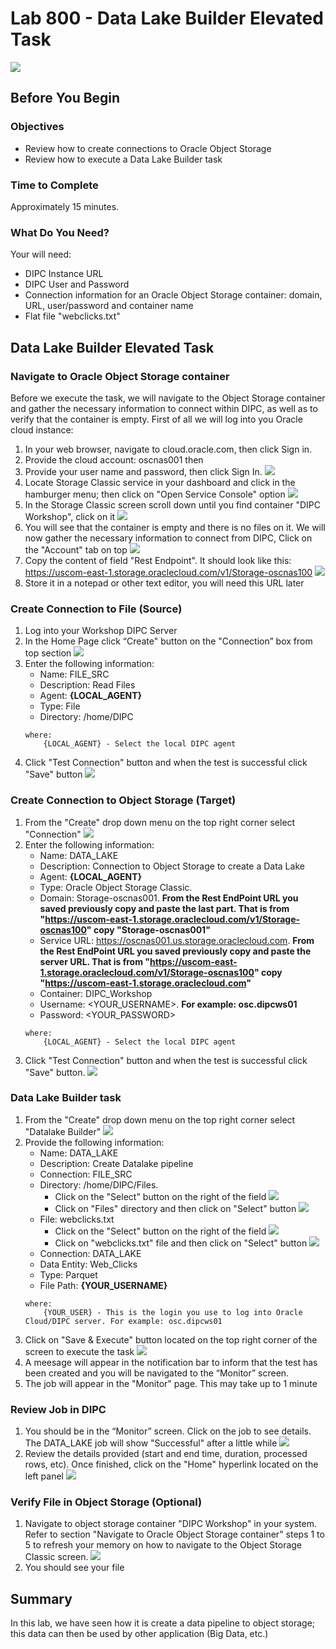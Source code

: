 # Lab 800 - Data Lake Builder Elevated Task 
![](images/800/image800_0.png)

## Before You Begin

### Objectives
-   Review how to create connections to Oracle Object Storage
-   Review how to execute a Data Lake Builder task

### Time to Complete 
Approximately 15 minutes.

### What Do You Need?
Your will need:
- DIPC Instance URL
- DIPC User and Password
- Connection information for an Oracle Object Storage container: domain, URL, user/password and container name
- Flat file "webclicks.txt"


## Data Lake Builder Elevated Task

### Navigate to Oracle Object Storage container
Before we execute the task, we will navigate to the Object Storage container and gather the necessary information to connect within DIPC, as well as to verify that the container is empty. First of all we will log into you Oracle cloud instance:
1. In your web browser, navigate to cloud.oracle.com, then click Sign in.
2. Provide the cloud account: oscnas001 then <Enter>
3. Provide your user name and password, then click Sign In. 
![](images/800/image800_1.png)
4. Locate Storage Classic service in your dashboard and click in the hamburger menu; then click on "Open Service Console" option 
![](images/800/image800_2.png)
5. In the Storage Classic screen scroll down until you find container "DIPC Workshop", click on it
![](images/800/image800_3.png)
6. You will see that the container is empty and there is no files on it. We will now gather the necessary information to connect from DIPC, Click on the "Account" tab on top 
![](images/800/image800_4.png)
7. Copy the content of field "Rest Endpoint". It should look like this: https://uscom-east-1.storage.oraclecloud.com/v1/Storage-oscnas100 
![](images/800/image800_5.png)
8. Store it in a notepad or other text editor, you will need this URL later


### Create Connection to File (Source)
1. Log into your Workshop DIPC Server
2.	In the Home Page click “Create" button on the "Connection” box from top section 
![](images/800/image800_6.png)
3. 	Enter the following information:
	- Name: FILE_SRC
	- Description: Read Files
	- Agent: **{LOCAL_AGENT}**
	- Type: File
	- Directory: /home/DIPC
	```
	where:
		{LOCAL_AGENT} - Select the local DIPC agent 
	```
 4. Click "Test Connection" button and when the test is successful click "Save" button 
 ![](images/800/image800_7.png)


### Create Connection to Object Storage (Target)
1. From the "Create" drop down menu on the top right corner select "Connection" 
![](images/800/image800_8.png)
2.	Enter the following information:
    - Name: DATA_LAKE
    - Description: Connection to Object Storage to create a Data Lake
    - Agent: **{LOCAL_AGENT}**
    - Type: Oracle Object Storage Classic.
    - Domain: Storage-oscnas001. **From the Rest EndPoint URL you saved previously copy and paste the last part. That is from "https://uscom-east-1.storage.oraclecloud.com/v1/Storage-oscnas100" copy "Storage-oscnas001"**
	- Service URL: https://oscnas001.us.storage.oraclecloud.com. **From the Rest EndPoint URL you saved previously copy and paste the server URL. That is from "https://uscom-east-1.storage.oraclecloud.com/v1/Storage-oscnas100" copy "https://uscom-east-1.storage.oraclecloud.com"**
	- Container: DIPC_Workshop
    - Username: <YOUR_USERNAME>. **For example: osc.dipcws01**
    - Password: <YOUR_PASSWORD>
	```
	where:
		{LOCAL_AGENT} - Select the local DIPC agent 
	```
3. Click "Test Connection" button and when the test is successful click "Save" button. 
![](images/800/image800_9.png)


### Data Lake Builder task
1.	From the "Create" drop down menu on the top right corner select "Datalake Builder" 
![](images/800/image800_10.png)
2.	Provide the following information:
	- Name:  DATA_LAKE
	- Description: Create Datalake pipeline
	- Connection: FILE_SRC
	- Directory: /home/DIPC/Files. 
		- Click on the "Select" button on the right of the field 
		![](images/800/image800_11.png)
		- Click on "Files" directory and then click on "Select" button 
		![](images/800/image800_12.png)
	- File: webclicks.txt
		- Click on the "Select" button on the right of the field 
		![](images/800/image800_13.png)
		- Click on  "webclicks.txt" file and then click on "Select" button 
		![](images/800/image800_14.png)
	- Connection: DATA_LAKE
	- Data Entity: Web_Clicks
	- Type: Parquet
	- File Path: **{YOUR_USERNAME}**
	```
	where:
		{YOUR_USER} - This is the login you use to log into Oracle Cloud/DIPC server. For example: osc.dipcws01
	```
3. Click on "Save & Execute" button located on the top right corner of the screen to execute the task 
![](images/800/image800_15.png)
4.	A meesage  will appear in the notification bar to inform that the test has been created and you will be navigated to the “Monitor” screen. 
5.	The job will appear in the "Monitor" page. This may take up to 1 minute


### Review Job in DIPC
1.	You should be in the “Monitor” screen. Click on the job to see details. The DATA_LAKE job will show "Successful" after a little while 
![](images/800/image800_16.png)
2.	Review the details provided (start and end time, duration, processed rows, etc). Once finished, click on the "Home" hyperlink located on the left panel 
![](images/800/image800_17.png)


### Verify File in Object Storage (Optional)
1.	Navigate to object storage container "DIPC Workshop" in your system. Refer to section "Navigate to Oracle Object Storage container" steps 1 to 5 to refresh your memory on how to navigate to the Object Storage Classic screen. 
![](images/800/image800_18.png)
2.	You should see your file
 

## Summary
In this lab, we have seen how it is create a data pipeline to object storage; this data can then be used by other application (Big Data, etc.)
